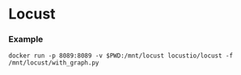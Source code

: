 # Locust

### Example

    docker run -p 8089:8089 -v $PWD:/mnt/locust locustio/locust -f /mnt/locust/with_graph.py